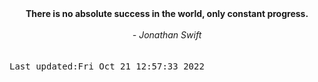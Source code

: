 
<div align="center"><b><span>There is no absolute success in the world, only constant progress.</span></b><br><br><i> - Jonathan Swift</i></div>
<br><br><kbd>Last updated:Fri Oct 21 12:57:33 2022</kbd>